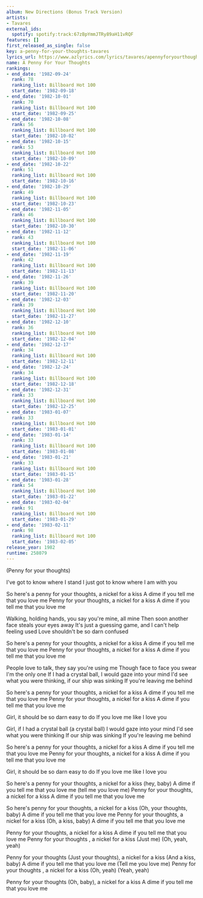 ```yaml
---
album: New Directions (Bonus Track Version)
artists:
- Tavares
external_ids:
  spotify: spotify:track:67zBpYmmJTRy89aH11vRQF
features: []
first_released_as_single: false
key: a-penny-for-your-thoughts-tavares
lyrics_url: https://www.azlyrics.com/lyrics/tavares/apennyforyourthoughts.html
name: A Penny For Your Thoughts
rankings:
- end_date: '1982-09-24'
  rank: 78
  ranking_list: Billboard Hot 100
  start_date: '1982-09-18'
- end_date: '1982-10-01'
  rank: 70
  ranking_list: Billboard Hot 100
  start_date: '1982-09-25'
- end_date: '1982-10-08'
  rank: 56
  ranking_list: Billboard Hot 100
  start_date: '1982-10-02'
- end_date: '1982-10-15'
  rank: 53
  ranking_list: Billboard Hot 100
  start_date: '1982-10-09'
- end_date: '1982-10-22'
  rank: 51
  ranking_list: Billboard Hot 100
  start_date: '1982-10-16'
- end_date: '1982-10-29'
  rank: 49
  ranking_list: Billboard Hot 100
  start_date: '1982-10-23'
- end_date: '1982-11-05'
  rank: 46
  ranking_list: Billboard Hot 100
  start_date: '1982-10-30'
- end_date: '1982-11-12'
  rank: 43
  ranking_list: Billboard Hot 100
  start_date: '1982-11-06'
- end_date: '1982-11-19'
  rank: 42
  ranking_list: Billboard Hot 100
  start_date: '1982-11-13'
- end_date: '1982-11-26'
  rank: 39
  ranking_list: Billboard Hot 100
  start_date: '1982-11-20'
- end_date: '1982-12-03'
  rank: 39
  ranking_list: Billboard Hot 100
  start_date: '1982-11-27'
- end_date: '1982-12-10'
  rank: 36
  ranking_list: Billboard Hot 100
  start_date: '1982-12-04'
- end_date: '1982-12-17'
  rank: 34
  ranking_list: Billboard Hot 100
  start_date: '1982-12-11'
- end_date: '1982-12-24'
  rank: 34
  ranking_list: Billboard Hot 100
  start_date: '1982-12-18'
- end_date: '1982-12-31'
  rank: 33
  ranking_list: Billboard Hot 100
  start_date: '1982-12-25'
- end_date: '1983-01-07'
  rank: 33
  ranking_list: Billboard Hot 100
  start_date: '1983-01-01'
- end_date: '1983-01-14'
  rank: 33
  ranking_list: Billboard Hot 100
  start_date: '1983-01-08'
- end_date: '1983-01-21'
  rank: 33
  ranking_list: Billboard Hot 100
  start_date: '1983-01-15'
- end_date: '1983-01-28'
  rank: 54
  ranking_list: Billboard Hot 100
  start_date: '1983-01-22'
- end_date: '1983-02-04'
  rank: 91
  ranking_list: Billboard Hot 100
  start_date: '1983-01-29'
- end_date: '1983-02-11'
  rank: 98
  ranking_list: Billboard Hot 100
  start_date: '1983-02-05'
release_year: 1982
runtime: 258079
---
```

(Penny for your thoughts)

I've got to know where I stand
I just got to know where I am with you

So here's a penny for your thoughts, a nickel for a kiss
A dime if you tell me that you love me
Penny for your thoughts, a nickel for a kiss
A dime if you tell me that you love me

Walking, holding hands, you say you're mine, all mine
Then soon another face steals your eyes away
It's just a guessing game, and I can't help feeling used
Love shouldn't be so darn confused

So here's a penny for your thoughts, a nickel for a kiss
A dime if you tell me that you love me
Penny for your thoughts, a nickel for a kiss
A dime if you tell me that you love me

People love to talk, they say you're using me
Though face to face you swear I'm the only one
If I had a crystal ball, I would gaze into your mind
I'd see what you were thinking, if our ship was sinking
If you're leaving me behind

So here's a penny for your thoughts, a nickel for a kiss
A dime if you tell me that you love me
Penny for your thoughts, a nickel for a kiss
A dime if you tell me that you love me

Girl, it should be so darn easy to do
If you love me like I love you

Girl, if I had a crystal ball (a crystal ball)
I would gaze into your mind
I'd see what you were thinking
If our ship was sinking
If you're leaving me behind

So here's a penny for your thoughts, a nickel for a kiss
A dime if you tell me that you love me
Penny for your thoughts, a nickel for a kiss
A dime if you tell me that you love me

Girl, it should be so darn easy to do
If you love me like I love you

So here's a penny for your thoughts, a nickel for a kiss (hey, baby)
A dime if you tell me that you love me (tell me you love me)
Penny for your thoughts, a nickel for a kiss
A dime if you tell me that you love me

So here's penny for your thoughts, a nickel for a kiss (Oh, your thoughts, baby)
A dime if you tell me that you love me
Penny for your thoughts, a nickel for a kiss (Oh, a kiss, baby)
A dime if you tell me that you love me

Penny for your thoughts, a nickel for a kiss
A dime if you tell me that you love me
Penny for your thoughts , a nickel for a kiss
(Just me) (Oh, yeah, yeah)

Penny for your thoughts (Just your thoughts), a nickel for a kiss (And a kiss, baby)
A dime if you tell me that you love me (Tell me you love me)
Penny for your thoughts , a nickel for a kiss
(Oh, yeah) (Yeah, yeah)

Penny for your thoughts (Oh, baby), a nickel for a kiss
A dime if you tell me that you love me
